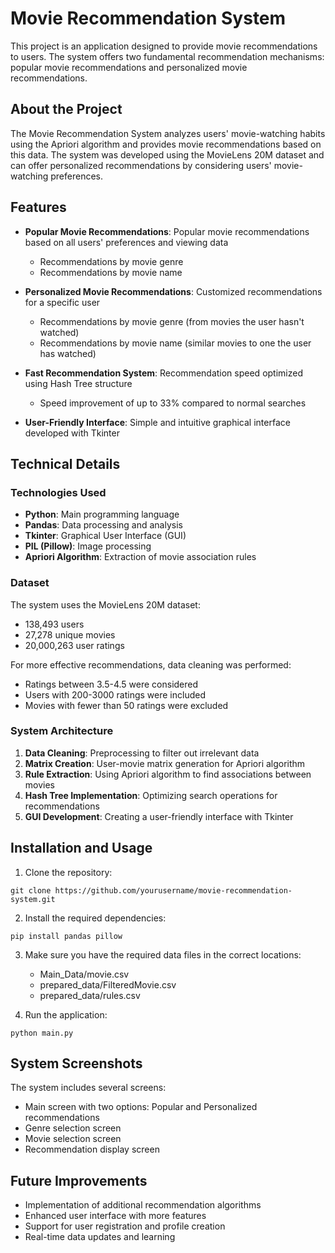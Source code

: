 # Movie Recommendation System

This project is an application designed to provide movie recommendations to users. The system offers two fundamental recommendation mechanisms: popular movie recommendations and personalized movie recommendations.

## About the Project

The Movie Recommendation System analyzes users' movie-watching habits using the Apriori algorithm and provides movie recommendations based on this data. The system was developed using the MovieLens 20M dataset and can offer personalized recommendations by considering users' movie-watching preferences.

## Features

- **Popular Movie Recommendations**: Popular movie recommendations based on all users' preferences and viewing data
  - Recommendations by movie genre
  - Recommendations by movie name

- **Personalized Movie Recommendations**: Customized recommendations for a specific user
  - Recommendations by movie genre (from movies the user hasn't watched)
  - Recommendations by movie name (similar movies to one the user has watched)

- **Fast Recommendation System**: Recommendation speed optimized using Hash Tree structure
  - Speed improvement of up to 33% compared to normal searches

- **User-Friendly Interface**: Simple and intuitive graphical interface developed with Tkinter

## Technical Details

### Technologies Used

- **Python**: Main programming language
- **Pandas**: Data processing and analysis
- **Tkinter**: Graphical User Interface (GUI)
- **PIL (Pillow)**: Image processing
- **Apriori Algorithm**: Extraction of movie association rules

### Dataset

The system uses the MovieLens 20M dataset:
- 138,493 users
- 27,278 unique movies
- 20,000,263 user ratings

For more effective recommendations, data cleaning was performed:
- Ratings between 3.5-4.5 were considered
- Users with 200-3000 ratings were included
- Movies with fewer than 50 ratings were excluded

### System Architecture

1. **Data Cleaning**: Preprocessing to filter out irrelevant data
2. **Matrix Creation**: User-movie matrix generation for Apriori algorithm
3. **Rule Extraction**: Using Apriori algorithm to find associations between movies
4. **Hash Tree Implementation**: Optimizing search operations for recommendations
5. **GUI Development**: Creating a user-friendly interface with Tkinter

## Installation and Usage

1. Clone the repository:
```
git clone https://github.com/yourusername/movie-recommendation-system.git
```

2. Install the required dependencies:
```
pip install pandas pillow
```

3. Make sure you have the required data files in the correct locations:
   - Main_Data/movie.csv
   - prepared_data/FilteredMovie.csv
   - prepared_data/rules.csv

4. Run the application:
```
python main.py
```

## System Screenshots

The system includes several screens:
- Main screen with two options: Popular and Personalized recommendations
- Genre selection screen
- Movie selection screen
- Recommendation display screen

## Future Improvements

- Implementation of additional recommendation algorithms
- Enhanced user interface with more features
- Support for user registration and profile creation
- Real-time data updates and learning
